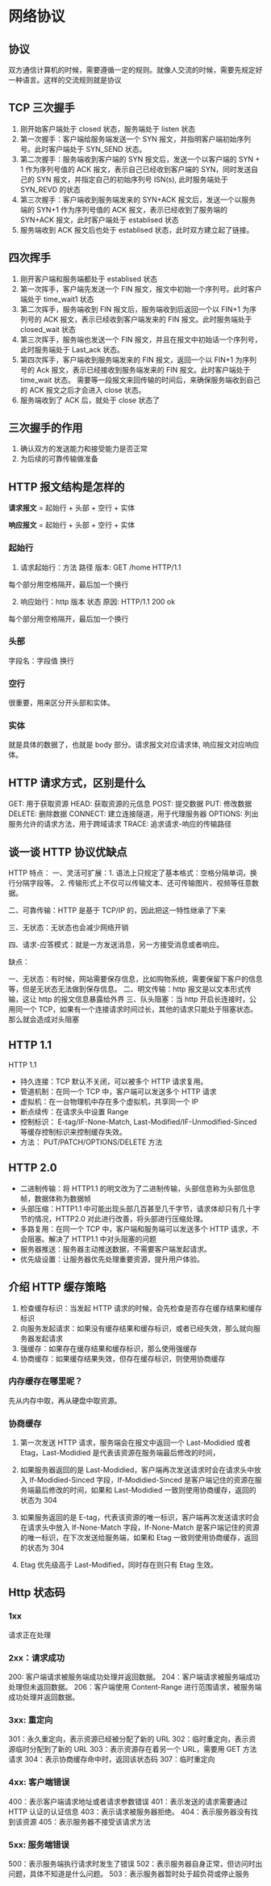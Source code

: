 # 网络协议

## 协议

双方通信计算机的时候，需要遵循一定的规则。就像人交流的时候，需要先规定好一种语言。这样的交流规则就是协议

## TCP 三次握手

1. 刚开始客户端处于 closed 状态，服务端处于 listen 状态
2. 第一次握手：客户端给服务端发送一个 SYN 报文，并指明客户端初始序列号。此时客户端处于 SYN_SEND 状态。
3. 第二次握手：服务端收到客户端的 SYN 报文后，发送一个以客户端的 SYN + 1 作为序列号值的 ACK 报文，表示自己已经收到客户端的 SYN，同时发送自己的 SYN 报文，并指定自己的初始序列号 ISN(s), 此时服务端处于 SYN_REVD 的状态
4. 第三次握手：客户端收到服务端发来的 SYN+ACK 报文后，发送一个以服务端的 SYN+1 作为序列号值的 ACK 报文，表示已经收到了服务端的 SYN+ACK 报文，此时客户端处于 establised 状态
5. 服务端收到 ACK 报文后也处于 establised 状态，此时双方建立起了链接。

## 四次挥手

1. 刚开客户端和服务端都处于 establised 状态
2. 第一次挥手，客户端先发送一个 FIN 报文，报文中初始一个序列号。此时客户端处于 time_wait1 状态
3. 第二次挥手，服务端收到 FIN 报文后，服务端收到后返回一个以 FIN+1 为序列号的 ACK 报文，表示已经收到客户端发来的 FIN 报文。此时服务端处于 closed_wait 状态
4. 第三次挥手，服务端也发送一个 FIN 报文，并且在报文中初始话一个序列号，此时服务端处于 Last_ack 状态。
5. 第四次挥手，客户端收到服务端发来的 FIN 报文，返回一个以 FIN+1 为序列号的 Ack 报文，表示已经接收到服务端发来的 FIN 报文。此时客户端处于 time_wait 状态。
   需要等一段报文来回传输的时间后，来确保服务端收到自己的 ACK 报文之后才会进入 close 状态。
6. 服务端收到了 ACK 后，就处于 close 状态了

## 三次握手的作用

1. 确认双方的发送能力和接受能力是否正常
2. 为后续的可靠传输做准备

## HTTP 报文结构是怎样的

**请求报文** = 起始行 + 头部 + 空行 + 实体

**响应报文** = 起始行 + 头部 + 空行 + 实体

### 起始行

1. 请求起始行：方法 路径 版本: GET /home HTTP/1.1

每个部分用空格隔开，最后加一个换行

2. 响应始行：http 版本 状态 原因: HTTP/1.1 200 ok

每个部分用空格隔开，最后加一个换行

### 头部

字段名：字段值 换行

### 空行

很重要，用来区分开头部和实体。

### 实体

就是具体的数据了，也就是 body 部分。请求报文对应请求体, 响应报文对应响应体。

## HTTP 请求方式，区别是什么

GET: 用于获取资源
HEAD: 获取资源的元信息
POST: 提交数据
PUT: 修改数据
DELETE: 删除数据
CONNECT: 建立连接隧道，用于代理服务器
OPTIONS: 列出服务允许的请求方法，用于跨域请求
TRACE: 追求请求-响应的传输路径

## 谈一谈 HTTP 协议优缺点

HTTP 特点：
一、灵活可扩展：1. 语法上只规定了基本格式：空格分隔单词，换行分隔字段等。 2. 传输形式上不仅可以传输文本、还可传输图片、视频等任意数据。

二、可靠传输：HTTP 是基于 TCP/IP 的，因此把这一特性继承了下来

三、无状态：无状态也会减少网络开销

四、请求-应答模式：就是一方发送消息，另一方接受消息或者响应。

缺点：

一、无状态：有时候，网站需要保存信息，比如购物系统，需要保留下客户的信息等，但是无状态无法做到保存信息。
二、明文传输：http 报文是以文本形式传输，这让 http 的报文信息暴露给外界
三、队头阻塞：当 http 开启长连接时，公用同一个 TCP，如果有一个连接请求时间过长，其他的请求只能处于阻塞状态。那么就会造成对头阻塞

## HTTP 1.1

HTTP 1.1

- 持久连接：TCP 默认不关闭，可以被多个 HTTP 请求复用。
- 管道机制：在同一个 TCP 中，客户端可以发送多个 HTTP 请求
- 虚拟机：在一台物理机中存在多个虚拟机，共享同一个 IP
- 断点续传：在请求头中设置 Range
- 控制标识： E-tag/IF-None-Match, Last-Modified/IF-Unmodified-Sinced 等缓存控制标识来控制缓存失效。
- 方法： PUT/PATCH/OPTIONS/DELETE 方法

## HTTP 2.0

- 二进制传输：将 HTTP1.1 的明文改为了二进制传输，头部信息称为头部信息帧，数据体称为数据帧
- 头部压缩：HTTP1.1 中可能出现头部几百甚至几千字节，请求体却只有几十字节的情况，HTTP2.0 对此进行改善，将头部进行压缩处理。
- 多路复用：在同一个 TCP 中，客户端和服务端可以发送多个 HTTP 请求，不会阻塞。解决了 HTTP1.1 中对头阻塞的问题
- 服务器推送：服务器主动推送数据，不需要客户端发起请求。
- 优先级设置：让服务器优先处理重要资源，提升用户体验。

## 介绍 HTTP 缓存策略

1. 检查缓存标识：当发起 HTTP 请求的时候，会先检查是否存在缓存结果和缓存标识
2. 向服务发起请求：如果没有缓存结果和缓存标识，或者已经失效，那么就向服务器发起请求
3. 强缓存：如果存在缓存结果和缓存标识，那么使用强缓存
4. 协商缓存：如果缓存结果失效，但存在缓存标识，则使用协商缓存

### 内存缓存在哪里呢？

先从内存中取，再从硬盘中取资源。

### 协商缓存

1. 第一次发送 HTTP 请求，服务端会在报文中返回一个 Last-Modidied 或者 Etag，Last-Modidied 是代表该资源在服务端最后修改的时间，

2. 如果服务器返回的是 Last-Modidied，客户端再次发送请求时会在请求头中放入 If-Modidied-Sinced 字段，If-Modidied-Sinced 是客户端记住的资源在服务端最后修改的时间，如果和 Last-Modidied 一致则使用协商缓存，返回的状态为 304

3. 如果服务返回的是 E-tag，代表该资源的唯一标识，客户端再次发送请求时会在请求头中放入 If-None-Match 字段，If-None-Match 是客户端记住的资源的唯一标识，在下次发送给服务端，如果和 Etag 一致则使用协商缓存，返回的状态为 304

4. Etag 优先级高于 Last-Modified，同时存在则只有 Etag 生效。

## Http 状态码

### 1xx

请求正在处理

### 2xx：请求成功

200: 客户端请求被服务端成功处理并返回数据。
204：客户端请求被服务端成功处理但未返回数据。
206：客户端使用 Content-Range 进行范围请求，被服务端成功处理并返回数据。

### 3xx: 重定向

301：永久重定向，表示资源已经被分配了新的 URL
302：临时重定向，表示资源临时分配到了新的 URL
303：表示资源存在着另一个 URL，需要用 GET 方法请求
304：表示协商缓存命中时，返回该状态码
307：临时重定向

### 4xx: 客户端错误

400：表示客户端请求地址或者请求参数错误
401：表示发送的请求需要通过 HTTP 认证的认证信息
403：表示请求被服务器拒绝。
404：表示服务器没有找到该资源
405：表示服务器不接受该请求方法

### 5xx: 服务端错误

500：表示服务端执行请求时发生了错误
502：表示服务器自身正常，但访问时出问题，具体不知道是什么问题。
503：表示服务器暂时处于超负荷或停止服务
